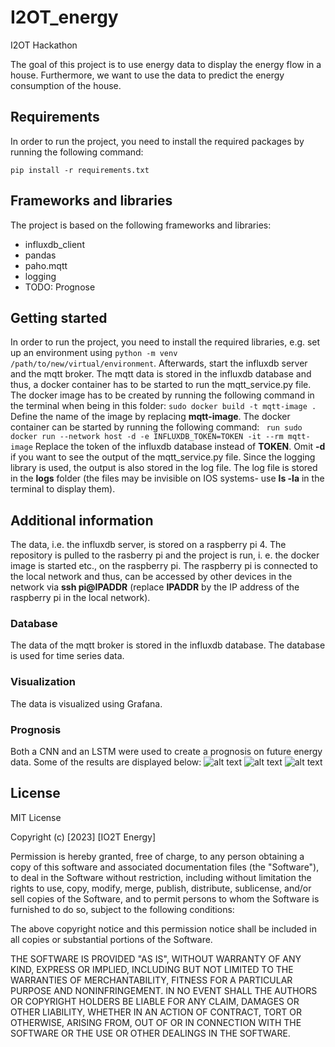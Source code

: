 # I2OT_energy
I2OT Hackathon

The goal of this project is to use energy data to display the energy flow in a house.
Furthermore, we want to use the data to predict the energy consumption of the house.

## Requirements
In order to run the project, you need to install the required packages by running the following command:
```
pip install -r requirements.txt
```


## Frameworks and libraries
The project is based on the following frameworks and libraries:
- influxdb_client
- pandas
- paho.mqtt
- logging
- TODO: Prognose


## Getting started
In order to run the project, you need to install the required libraries, e.g. set up an environment using
```python -m venv /path/to/new/virtual/environment```.
Afterwards, start the influxdb server and the mqtt broker.
The mqtt data is stored in the influxdb database and thus, a docker container has to be started to run the mqtt_service.py file.
The docker image has to be created by running the following command in the terminal when being in this folder:
```sudo docker build -t mqtt-image .```
Define the name of the image by replacing __mqtt-image__.
The docker container can be started by running the following command:
``` run sudo docker run --network host -d -e INFLUXDB_TOKEN=TOKEN -it --rm mqtt-image```
Replace the token of the influxdb database instead of __TOKEN__.
Omit __-d__ if you want to see the output of the mqtt_service.py file.
Since the logging library is used, the output is also stored in the log file.
The log file is stored in the __logs__ folder (the files may be invisible on IOS systems- use __ls -la__ in the terminal to display them).


## Additional information
The data, i.e. the influxdb server, is stored on a raspberry pi 4.
The repository is pulled to the rasberry pi and the project is run, i. e. the docker image is started etc., on the raspberry pi.
The raspberry pi is connected to the local network and thus, can be accessed by other devices in the network via __ssh pi@IPADDR__ 
(replace __IPADDR__ by the IP address of the raspberry pi in the local network).


### Database
The data of the mqtt broker is stored in the influxdb database.
The database is used for time series data.

### Visualization
The data is visualized using Grafana.

### Prognosis
Both a CNN and an LSTM were used to create a prognosis on future energy data.
Some of the results are displayed below:
![alt text](https://github.com/klaraGtknst/I2OT/blob/main/15min_prediction_lstm.png?raw=true)
![alt text](https://github.com/klaraGtknst/I2OT/blob/main/CNN_15min.png?raw=true)
![alt text](https://github.com/klaraGtknst/I2OT/blob/main/CNN_entire_day.png?raw=true)

## License
MIT License

Copyright (c) [2023] [IO2T Energy]

Permission is hereby granted, free of charge, to any person obtaining a copy
of this software and associated documentation files (the "Software"), to deal
in the Software without restriction, including without limitation the rights
to use, copy, modify, merge, publish, distribute, sublicense, and/or sell
copies of the Software, and to permit persons to whom the Software is
furnished to do so, subject to the following conditions:

The above copyright notice and this permission notice shall be included in all
copies or substantial portions of the Software.

THE SOFTWARE IS PROVIDED "AS IS", WITHOUT WARRANTY OF ANY KIND, EXPRESS OR
IMPLIED, INCLUDING BUT NOT LIMITED TO THE WARRANTIES OF MERCHANTABILITY,
FITNESS FOR A PARTICULAR PURPOSE AND NONINFRINGEMENT. IN NO EVENT SHALL THE
AUTHORS OR COPYRIGHT HOLDERS BE LIABLE FOR ANY CLAIM, DAMAGES OR OTHER
LIABILITY, WHETHER IN AN ACTION OF CONTRACT, TORT OR OTHERWISE, ARISING FROM,
OUT OF OR IN CONNECTION WITH THE SOFTWARE OR THE USE OR OTHER DEALINGS IN THE
SOFTWARE.